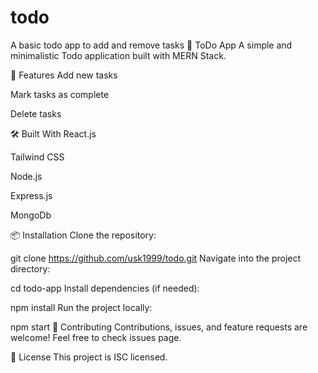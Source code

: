 # todo
A basic todo app to add and remove tasks
📝 ToDo App
A simple and minimalistic Todo application built with MERN Stack.

🚀 Features
Add new tasks

Mark tasks as complete

Delete tasks

🛠️ Built With
React.js

Tailwind CSS

Node.js

Express.js

MongoDb



📦 Installation
Clone the repository:


git clone https://github.com/usk1999/todo.git
Navigate into the project directory:


cd todo-app
Install dependencies (if needed):

npm install
Run the project locally:

npm start
🤝 Contributing
Contributions, issues, and feature requests are welcome!
Feel free to check issues page.

📄 License
This project is ISC licensed.
